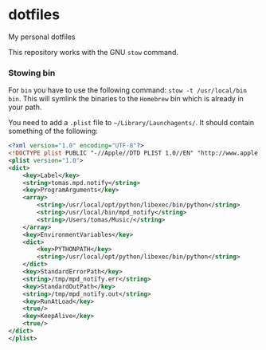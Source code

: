 # dotfiles
My personal dotfiles

This repository works with the GNU `stow` command.


### Stowing bin
For `bin` you have to use the following command: `stow -t /usr/local/bin bin`.
This will symlink the binaries to the `Homebrew` bin which is already in your path.

You need to add a `.plist` file to `~/Library/Launchagents/`.
It should contain something of the following:

```xml
<?xml version="1.0" encoding="UTF-8"?>
<!DOCTYPE plist PUBLIC "-//Apple//DTD PLIST 1.0//EN" "http://www.apple.com/DTDs/PropertyList-1.0.dtd">
<plist version="1.0">
<dict>
    <key>Label</key>
    <string>tomas.mpd.notify</string>
    <key>ProgramArguments</key>
    <array>
        <string>/usr/local/opt/python/libexec/bin/python</string>
        <string>/usr/local/bin/mpd_notify</string>
        <string>/Users/tomas/Music/</string>
    </array>
    <key>EnvironmentVariables</key>
    <dict>
        <key>PYTHONPATH</key>
        <string>/usr/local/opt/python/libexec/bin/python</string>
    </dict>
    <key>StandardErrorPath</key>
    <string>/tmp/mpd_notify.err</string>
    <key>StandardOutPath</key>
    <string>/tmp/mpd_notify.out</string>
    <key>RunAtLoad</key>
    <true/>
    <key>KeepAlive</key>
    <true/>
</dict>
</plist>
```
